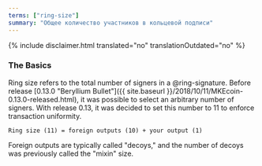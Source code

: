 ```yaml
---
terms: ["ring-size"]
summary: "Общее количество участников в кольцевой подписи"
---
```


{% include disclaimer.html translated="no" translationOutdated="no" %}
### The Basics
Ring size refers to the total number of signers in a @ring-signature. Before release [0.13.0 "Beryllium Bullet"]({{ site.baseurl }}/2018/10/11/MKEcoin-0.13.0-released.html), it was possible to select an arbitrary number of signers. With release 0.13, it was decided to set this number to 11 to enforce transaction uniformity.

`Ring size (11) = foreign outputs (10) + your output (1)`

Foreign outputs are typically called "decoys," and the number of decoys was previously called the "mixin" size.
